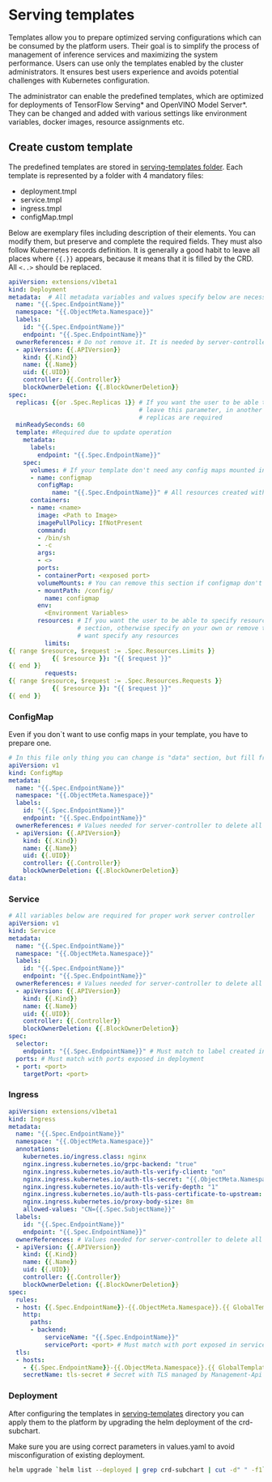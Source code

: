 # Serving templates

Templates allow you to prepare optimized serving configurations which can be consumed by the platform users. 
Their goal is to simplify the process of management of inference services and maximizing the system performance.
Users can use only the templates enabled by the cluster administrators. It ensures best users experience and avoids
potential challenges with Kubernetes configuration. 

The administrator can enable the predefined templates, which are optimized for deployments of TensorFlow Serving* and OpenVINO
Model Server*. They can be changed and added with various settings like
environment variables, docker images, resource assignments etc. 


## Create custom template
The predefined templates are stored in [serving-templates folder](../helm-deployment/crd-subchart/serving-templates).
Each template is represented by a folder with 4 mandatory files:
 - deployment.tmpl
 - service.tmpl
 - ingress.tmpl
 - configMap.tmpl

Below are exemplary files including description of their elements. You can modify them, but preserve and complete the required fields.
They must also follow Kubernetes records definition.
It is generally a good habit to leave all places where `{{.}}` appears, because it means that it is filled by the CRD.
All ``<..>`` should be replaced.

```yaml
apiVersion: extensions/v1beta1
kind: Deployment
metadata:  # All metadata variables and values specify below are necessary to properly work server-controller
  name: "{{.Spec.EndpointName}}"
  namespace: "{{.ObjectMeta.Namespace}}"
  labels:
    id: "{{.Spec.EndpointName}}"
    endpoint: "{{.Spec.EndpointName}}"
  ownerReferences: # Do not remove it. It is needed by server-controller for a cleanup after Endpoints are removed. 
  - apiVersion: {{.APIVersion}}
    kind: {{.Kind}}
    name: {{.Name}}
    uid: {{.UID}}
    controller: {{.Controller}}
    blockOwnerDeletion: {{.BlockOwnerDeletion}}
spec:
  replicas: {{or .Spec.Replicas 1}} # If you want the user to be able to specify the number of replicas 
                                    # leave this parameter, in another case enforce how many 
                                    # replicas are required
  minReadySeconds: 60
  template: #Required due to update operation
    metadata:
      labels:
        endpoint: "{{.Spec.EndpointName}}"
    spec:
      volumes: # If your template don't need any config maps mounted in the serving pods - you can remove this section
      - name: configmap
        configMap:
            name: "{{.Spec.EndpointName}}" # All resources created with Inference Endpoint have the same name
      containers:
      - name: <name>
        image: <Path to Image>
        imagePullPolicy: IfNotPresent
        command:
        - /bin/sh
        - -c
        args:
        - <>
        ports:
        - containerPort: <exposed port>
        volumeMounts: # You can remove this section if configmap don't need to be mounted in the serving pods
        - mountPath: /config/
          name: configmap
        env:
          <Environment Variables>
        resources: # If you want the user to be able to specify resources limits and requests leave this 
                   # section, otherwise specify on your own or remove this section completely if you dont 
                   # want specify any resources
          limits: 
{{ range $resource, $request := .Spec.Resources.Limits }}
            {{ $resource }}: "{{ $request }}"
{{ end }}
          requests:
{{ range $resource, $request := .Spec.Resources.Requests }}
            {{ $resource }}: "{{ $request }}"
{{ end }}
```

### ConfigMap

Even if you don`t want to use config maps in your template, you have to prepare one.

```yaml
# In this file only thing you can change is "data" section, but fill free to add some other metadata values.
apiVersion: v1
kind: ConfigMap
metadata:
  name: "{{.Spec.EndpointName}}"
  namespace: "{{.ObjectMeta.Namespace}}"
  labels:
    id: "{{.Spec.EndpointName}}"
    endpoint: "{{.Spec.EndpointName}}"
  ownerReferences: # Values needed for server-controller to delete all resources belongs to InferenceEndpoint
  - apiVersion: {{.APIVersion}}
    kind: {{.Kind}}
    name: {{.Name}}
    uid: {{.UID}}
    controller: {{.Controller}}
    blockOwnerDeletion: {{.BlockOwnerDeletion}}
data:
```

### Service

```yaml
# All variables below are required for proper work server controller
apiVersion: v1
kind: Service
metadata:
  name: "{{.Spec.EndpointName}}"
  namespace: "{{.ObjectMeta.Namespace}}"
  labels:
    id: "{{.Spec.EndpointName}}"
    endpoint: "{{.Spec.EndpointName}}"
  ownerReferences: # Values needed for server-controller to delete all resources belongs to InferenceEndpoint
  - apiVersion: {{.APIVersion}}
    kind: {{.Kind}}
    name: {{.Name}}
    uid: {{.UID}}
    controller: {{.Controller}}
    blockOwnerDeletion: {{.BlockOwnerDeletion}}
spec:
  selector:
    endpoint: "{{.Spec.EndpointName}}" # Must match to label created in deployment
  ports: # Must match with ports exposed in deployment 
  - port: <port>
    targetPort: <port>
```

### Ingress

```yaml
apiVersion: extensions/v1beta1
kind: Ingress
metadata:
  name: "{{.Spec.EndpointName}}"
  namespace: "{{.ObjectMeta.Namespace}}"
  annotations:
    kubernetes.io/ingress.class: nginx
    nginx.ingress.kubernetes.io/grpc-backend: "true"
    nginx.ingress.kubernetes.io/auth-tls-verify-client: "on"
    nginx.ingress.kubernetes.io/auth-tls-secret: "{{.ObjectMeta.Namespace}}/ca-cert-secret"
    nginx.ingress.kubernetes.io/auth-tls-verify-depth: "1"
    nginx.ingress.kubernetes.io/auth-tls-pass-certificate-to-upstream: "false"
    nginx.ingress.kubernetes.io/proxy-body-size: 8m
    allowed-values: "CN={{.Spec.SubjectName}}"
  labels:
    id: "{{.Spec.EndpointName}}"
    endpoint: "{{.Spec.EndpointName}}"
  ownerReferences: # Values needed for server-controller to delete all resources belongs to InferenceEndpoint
  - apiVersion: {{.APIVersion}}
    kind: {{.Kind}}
    name: {{.Name}}
    uid: {{.UID}}
    controller: {{.Controller}}
    blockOwnerDeletion: {{.BlockOwnerDeletion}}
spec:
  rules:
  - host: {{.Spec.EndpointName}}-{{.ObjectMeta.Namespace}}.{{ GlobalTemplateValue "platformDomain" }}
    http:
      paths:
      - backend:
          serviceName: "{{.Spec.EndpointName}}"
          servicePort: <port> # Must match with port exposed in service
  tls:
  - hosts:
    - {{.Spec.EndpointName}}-{{.ObjectMeta.Namespace}}.{{ GlobalTemplateValue "platformDomain" }}
    secretName: tls-secret # Secret with TLS managed by Management-Api
```
                 
### Deployment

After configuring the templates in [serving-templates](../helm-deployment/crd-subchart/serving-templates) directory
you can apply them to the platform by upgrading the helm deployment of the crd-subchart.

Make sure you are using correct parameters in values.yaml to avoid misconfiguration of existing deployment.

```bash
helm upgrade `helm list --deployed | grep crd-subchart | cut -d" " -f1`  .
```                                      
                                                                                                                                                                                                                                                                                                                                                                                                                                                                                                                                                                                                                                                                                                                                                                                                                                                                                                                                                                                                         